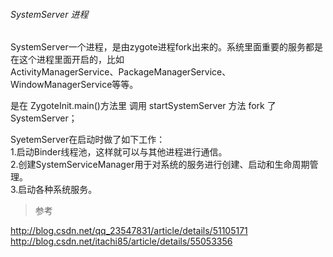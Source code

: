 ###### SystemServer 进程

SystemServer一个进程，是由zygote进程fork出来的。系统里面重要的服务都是在这个进程里面开启的，比如   
ActivityManagerService、PackageManagerService、WindowManagerService等等。  

是在 ZygoteInit.main()方法里 调用 startSystemServer 方法 fork 了 SystemServer；  

SyetemServer在启动时做了如下工作：   
1.启动Binder线程池，这样就可以与其他进程进行通信。   
2.创建SystemServiceManager用于对系统的服务进行创建、启动和生命周期管理。   
3.启动各种系统服务。  


> 参考  

http://blog.csdn.net/qq_23547831/article/details/51105171    
http://blog.csdn.net/itachi85/article/details/55053356  



